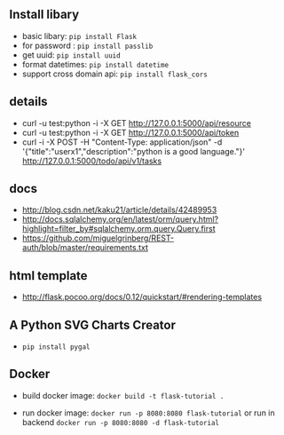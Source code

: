 ## Install libary
* basic libary: `pip install Flask`
* for password : `pip install passlib`
* get uuid: `pip install uuid`
* format datetimes: `pip install datetime`
* support cross domain api: `pip install flask_cors`

## details 
* curl -u test:python -i -X GET http://127.0.0.1:5000/api/resource
* curl -u test:python -i -X GET http://127.0.0.1:5000/api/token
* curl -i -X POST -H "Content-Type: application/json" -d '{"title":"userx1","description":"python is a good language."}' http://127.0.0.1:5000/todo/api/v1/tasks

## docs
* http://blog.csdn.net/kaku21/article/details/42489953
* http://docs.sqlalchemy.org/en/latest/orm/query.html?highlight=filter_by#sqlalchemy.orm.query.Query.first
* https://github.com/miguelgrinberg/REST-auth/blob/master/requirements.txt

## html template

* http://flask.pocoo.org/docs/0.12/quickstart/#rendering-templates

## A Python SVG Charts Creator
* `pip install pygal`

## Docker
* build docker image:
`docker build -t flask-tutorial .`

* run docker image:
`docker run -p 8080:8080 flask-tutorial` or run in backend `docker run -p 8080:8080 -d flask-tutorial`